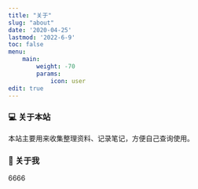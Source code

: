 ```yaml
---
title: "关于"
slug: "about"
date: '2020-04-25'
lastmod: '2022-6-9'
toc: false
menu:
    main: 
        weight: -70
        params:
            icon: user
edit: true
---
```

<style>
.article-header {
    display: none;
  }
</style>
### 💻 关于本站

本站主要用来收集整理资料、记录笔记，方便自己查询使用。

### 👋 关于我                         

6666
